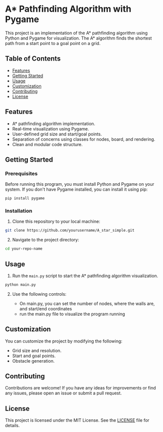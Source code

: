# A* Pathfinding Algorithm with Pygame

This project is an implementation of the A* pathfinding algorithm using Python and Pygame for visualization. The A* algorithm finds the shortest path from a start point to a goal point on a grid.

## Table of Contents

- [Features](#features)
- [Getting Started](#getting-started)
- [Usage](#usage)
- [Customization](#customization)
- [Contributing](#contributing)
- [License](#license)

## Features

- A* pathfinding algorithm implementation.
- Real-time visualization using Pygame.
- User-defined grid size and start/goal points.
- Separation of concerns using classes for nodes, board, and rendering.
- Clean and modular code structure.

## Getting Started

### Prerequisites

Before running this program, you must install Python and Pygame on your system. If you don't have Pygame installed, you can install it using pip:

```bash
pip install pygame
```

### Installation

1. Clone this repository to your local machine:

```bash
git clone https://github.com/yourusername/A_star_simple.git
```

2. Navigate to the project directory:

```bash
cd your-repo-name
```

## Usage

1. Run the `main.py` script to start the A* pathfinding algorithm visualization.

```bash
python main.py
```

2. Use the following controls:

   - On main.py, you can set the number of nodes, where the walls are, and start/end coordinates
   - run the main.py file to visualize the program running

## Customization

You can customize the project by modifying the following:

- Grid size and resolution.
- Start and goal points.
- Obstacle generation.

## Contributing

Contributions are welcome! If you have any ideas for improvements or find any issues, please open an issue or submit a pull request.

## License

This project is licensed under the MIT License. See the [LICENSE](LICENSE) file for details.
